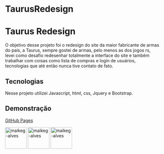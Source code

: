 # TaurusRedesign

# Taurus Redesign

O objetivo desse projeto foi o redesign do site da maior fabricante de armas do país, a Taurus, sempre gostei de armas, pelo menos as dos jogos rs, levei como desafio redesenhar totalmente a interface do site e também trabalhar com coisas como lista de compras e login de usuários, tecnologias que até então nunca tive contato de fato. 

## Tecnologias
Nesse projeto utilizei Javascript, html, css, Jquery e Bootstrap.
## Demonstração

[GitHub Pages](https://maikeg-alves.github.io/TaurusRedesign/)

<div style="display: inline_block">  

  <img align="center" alt="maikeg-alves" height="70" width="70" src="https://github.com/maikeg-alves/frp/blob/main/icons8-javascript.svg" />
  
  <img align="center" alt="maikeg-alves" height="70" width="70" src="https://cdn.jsdelivr.net/gh/devicons/devicon/icons/html5/html5-plain-wordmark.svg"/>

  <img align="center" alt="maikeg-alves" height="70" width="70" src="https://cdn.jsdelivr.net/gh/devicons/devicon/icons/css3/css3-plain-wordmark.svg"/>
  
</div>
